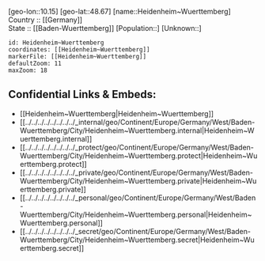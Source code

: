 ﻿---
location: [48.67,10.15] 
mapzoom: [7,12] 
mapmarker: city 
type: City
tags:
- geo/City


SpocWebEntityId: 30835
isDeleted: false
confidential: public

---
[geo-lon::10.15] 
[geo-lat::48.67] 
[name::Heidenheim~Wuerttemberg] 
Country :: [[Germany]]  
State :: [[Baden-Wuerttemberg]] 
[Population::] 
[Unknown::] 


```leaflet
id: Heidenheim~Wuerttemberg
coordinates: [[Heidenheim~Wuerttemberg]] 
markerFile: [[Heidenheim~Wuerttemberg]] 
defaultZoom: 11 
maxZoom: 18
```


## Confidential Links & Embeds: 
- [[Heidenheim~Wuerttemberg|Heidenheim~Wuerttemberg]]  
- [[../../../../../../../../_internal/geo/Continent/Europe/Germany/West/Baden-Wuerttemberg/City/Heidenheim~Wuerttemberg.internal|Heidenheim~Wuerttemberg.internal]] 
- [[../../../../../../../../_protect/geo/Continent/Europe/Germany/West/Baden-Wuerttemberg/City/Heidenheim~Wuerttemberg.protect|Heidenheim~Wuerttemberg.protect]] 
- [[../../../../../../../../_private/geo/Continent/Europe/Germany/West/Baden-Wuerttemberg/City/Heidenheim~Wuerttemberg.private|Heidenheim~Wuerttemberg.private]] 
- [[../../../../../../../../_personal/geo/Continent/Europe/Germany/West/Baden-Wuerttemberg/City/Heidenheim~Wuerttemberg.personal|Heidenheim~Wuerttemberg.personal]] 
- [[../../../../../../../../_secret/geo/Continent/Europe/Germany/West/Baden-Wuerttemberg/City/Heidenheim~Wuerttemberg.secret|Heidenheim~Wuerttemberg.secret]] 
